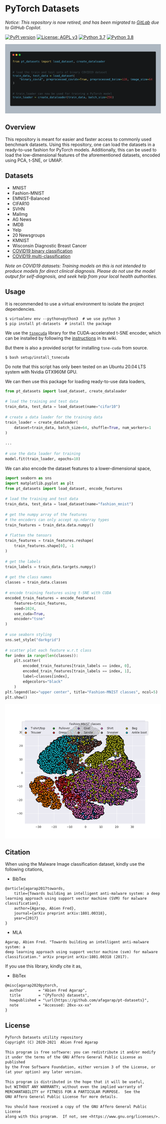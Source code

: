 # PyTorch Datasets

_Notice: This repository is now retired, and has been migrated to [GitLab](https://gitlab.com/afagarap/pt-datasets) due to GitHub Copilot._

[![PyPI version](https://badge.fury.io/py/pt-datasets.svg)](https://badge.fury.io/py/pt-datasets)
[![License: AGPL v3](https://img.shields.io/badge/License-AGPL%20v3-blue.svg)](https://www.gnu.org/licenses/agpl-3.0)
[![Python 3.7](https://img.shields.io/badge/python-3.7-blue.svg)](https://www.python.org/downloads/release/python-377/)
[![Python 3.8](https://img.shields.io/badge/python-3.8-blue.svg)](https://www.python.org/downloads/release/python-382/)

![](assets/term.png)

## Overview

This repository is meant for easier and faster access to commonly used
benchmark datasets. Using this repository, one can load the datasets in a
ready-to-use fashion for PyTorch models. Additionally, this can be used to load
the low-dimensional features of the aforementioned datasets, encoded using PCA,
t-SNE, or UMAP.

## Datasets

- MNIST
- Fashion-MNIST
- EMNIST-Balanced
- CIFAR10
- SVHN
- MalImg
- AG News
- IMDB
- Yelp
- 20 Newsgroups
- KMNIST
- Wisconsin Diagnostic Breast Cancer
- [COVID19 binary classification](https://github.com/lindawangg/COVID-Net)
- [COVID19 multi-classification](https://github.com/lindawangg/COVID-Net)

_Note on COVID19 datasets: Training models on this is not intended to produce
models for direct clinical diagnosis. Please do not use the model output for
self-diagnosis, and seek help from your local health authorities._

## Usage

It is recommended to use a virtual environment to isolate the project dependencies.

```shell script
$ virtualenv env --python=python3  # we use python 3
$ pip install pt-datasets  # install the package
```

We use the [`tsnecuda`](https://github.com/CannyLab/tsne-cuda) library for the
CUDA-accelerated t-SNE encoder, which can be installed by following the
[instructions](https://github.com/CannyLab/tsne-cuda/wiki/Installation) in its wiki.

But there is also a provided script for installing `tsne-cuda` from source.

```shell script
$ bash setup/install_tsnecuda
```

Do note that this script has only been tested on an Ubuntu 20.04 LTS system
with Nvidia GTX960M GPU.

We can then use this package for loading ready-to-use data loaders,

```python
from pt_datasets import load_dataset, create_dataloader

# load the training and test data
train_data, test_data = load_dataset(name="cifar10")

# create a data loader for the training data
train_loader = create_dataloader(
    dataset=train_data, batch_size=64, shuffle=True, num_workers=1
)

...

# use the data loader for training
model.fit(train_loader, epochs=10)
```

We can also encode the dataset features to a lower-dimensional space,

```python
import seaborn as sns
import matplotlib.pyplot as plt
from pt_datasets import load_dataset, encode_features

# load the training and test data
train_data, test_data = load_dataset(name="fashion_mnist")

# get the numpy array of the features
# the encoders can only accept np.ndarray types
train_features = train_data.data.numpy()

# flatten the tensors
train_features = train_features.reshape(
    train_features.shape[0], -1
)

# get the labels
train_labels = train_data.targets.numpy()

# get the class names
classes = train_data.classes

# encode training features using t-SNE with CUDA
encoded_train_features = encode_features(
    features=train_features,
    seed=1024,
    use_cuda=True,
    encoder="tsne"
)

# use seaborn styling
sns.set_style("darkgrid")

# scatter plot each feature w.r.t class
for index in range(len(classes)):
    plt.scatter(
        encoded_train_features[train_labels == index, 0],
        encoded_train_features[train_labels == index, 1],
        label=classes[index],
        edgecolors="black"
    )
plt.legend(loc="upper center", title="Fashion-MNIST classes", ncol=5)
plt.show()
```

![](assets/tsne_fashion_mnist.png)

## Citation

When using the Malware Image classification dataset, kindly use the following
citations,

- BibTex

```
@article{agarap2017towards,
    title={Towards building an intelligent anti-malware system: a deep learning approach using support vector machine (SVM) for malware classification},
    author={Agarap, Abien Fred},
    journal={arXiv preprint arXiv:1801.00318},
    year={2017}
}
```

- MLA

```
Agarap, Abien Fred. "Towards building an intelligent anti-malware system: a
deep learning approach using support vector machine (svm) for malware
classification." arXiv preprint arXiv:1801.00318 (2017).
```

If you use this library, kindly cite it as,

- BibTex

```
@misc{agarap2020pytorch,
  author       = "Abien Fred Agarap",
  title        = "{PyTorch} datasets",
  howpublished = "\url{https://github.com/afagarap/pt-datasets}",
  note         = "Accessed: 20xx-xx-xx"
}
```

## License

```
PyTorch Datasets utility repository
Copyright (C) 2020-2021  Abien Fred Agarap

This program is free software: you can redistribute it and/or modify
it under the terms of the GNU Affero General Public License as published
by the Free Software Foundation, either version 3 of the License, or
(at your option) any later version.

This program is distributed in the hope that it will be useful,
but WITHOUT ANY WARRANTY; without even the implied warranty of
MERCHANTABILITY or FITNESS FOR A PARTICULAR PURPOSE.  See the
GNU Affero General Public License for more details.

You should have received a copy of the GNU Affero General Public License
along with this program.  If not, see <https://www.gnu.org/licenses/>.
```
